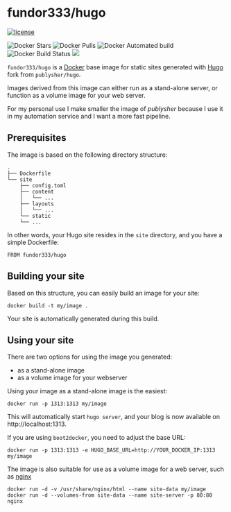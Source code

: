 # fundor333/hugo

[![license](https://img.shields.io/github/license/fundor333/docker-hugo.svg)]()


![Docker Stars](https://img.shields.io/docker/stars/fundor333/hugo.svg)
![Docker Pulls](https://img.shields.io/docker/pulls/fundor333/hugo.svg)
![Docker Automated build](https://img.shields.io/docker/automated/fundor333/hugo.svg)
![Docker Build Status](https://img.shields.io/docker/build/fundor333/hugo.svg)
[![](https://images.microbadger.com/badges/image/fundor333/hugo.svg)](https://microbadger.com/images/fundor333/hugo "Get your own image badge on microbadger.com")


`fundor333/hugo` is a [Docker](https://www.docker.io) base image for static sites generated with [Hugo](http://gohugo.io) fork from `publysher/hugo`. 

Images derived from this image can either run as a stand-alone server, or function as a volume image for your web server. 

For my personal use I make smaller the image of _publysher_ because I use it in my automation service and I want a more fast pipeline.

## Prerequisites


The image is based on the following directory structure:

	.
	├── Dockerfile
	└── site
	    ├── config.toml
	    ├── content
	    │   └── ...
	    ├── layouts
	    │   └── ...
	    └── static
		└── ...

In other words, your Hugo site resides in the `site` directory, and you have a simple Dockerfile:

	FROM fundor333/hugo 


## Building your site

Based on this structure, you can easily build an image for your site:

	docker build -t my/image .

Your site is automatically generated during this build. 


## Using your site


There are two options for using the image you generated: 

- as a stand-alone image
- as a volume image for your webserver

Using your image as a stand-alone image is the easiest:

	docker run -p 1313:1313 my/image

This will automatically start `hugo server`, and your blog is now available on http://localhost:1313. 

If you are using `boot2docker`, you need to adjust the base URL: 

	docker run -p 1313:1313 -e HUGO_BASE_URL=http://YOUR_DOCKER_IP:1313 my/image


The image is also suitable for use as a volume image for a web server, such as [nginx](https://registry.hub.docker.com/_/nginx/)

	docker run -d -v /usr/share/nginx/html --name site-data my/image
	docker run -d --volumes-from site-data --name site-server -p 80:80 nginx
